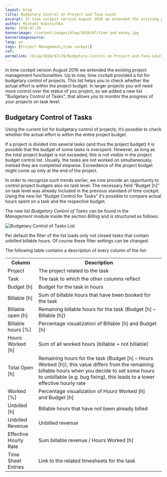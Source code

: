 ```yaml
---
layout: blog
title: Budgetary Control on Project and Task Level
excerpt: In time cockpit version August 2016 we extended the existing project management functionalities. Up to now, time cockpit provided a list for budgetary control of projects. This list helps you to check whether the actual effort is within the project budget. In larger projects you will need more control over the status of you project, so we added a new list "Budgetary Control of Tasks", that allows you to monitor the progress of your projects on task level.
author: Michael Kubitschka
date: 2016-07-29
bannerimage: /content/images/blog/2016/07/time and money.jpg
bannerimagesource: 
lang: en
tags: [Project Management,time cockpit]
ref: 
permalink: /blog/2016/07/29/Budgetary-Control-on-Project-and-Task-Level
---
```


<p>In time cockpit version August 2016 we extended the existing project management functionalities. Up to now, time cockpit provided a list for budgetary control of projects. This list helps you to check whether the actual effort is within the project budget. In larger projects you will need more control over the status of you project, so we added a new list "Budgetary Control of Tasks", that allows you to monitor the progress of your projects on task level.</p><h2>Budgetary Control of Tasks
<br /></h2><p>Using the current list for budgetary control of projects, it’s possible to check whether the actual effort is within the entire project budget.</p><p>If a project is divided into several tasks (and thus the project budget) it is possible that the budget of some tasks is overspent. However, as long as the total project budget is not exceeded, this is not visible in the project budget control list. Usually, the tasks are not worked on simultaneously, instead they are completed stepwise. Exceedance of the project budget might come up only at the end of the project.</p><p>In order to recognize such trends earlier, we now provide an opportunity to control project budgets also on task level. The necessary field “Budget [h]” on task level was already included in the previous standard of time cockpit. Using the new list “Budget Control for Tasks” it’s possible to compare actual hours spent on a task and the respective budget.</p><p>
  <span lang="EN-US">The new list <em>Budgetary Control of Tasks</em> can be found in the <em>Management</em> module inside the section <em>Billing</em> and is structured as follows:</span>
</p><p>
  <span lang="EN-US"></span>
</p><p>
  <span lang="EN-US">
    <img title="Budgetary Control of Tasks List" src="{{site.baseurl}}/content/images/blog/2016/07/TaskBudgetControlList.png" alt="Budgetary Control of Tasks List" />
  </span>
</p><p>Per default the filter of the list loads only not closed tasks that contain unbilled billable hours. Of course these filter settings can be changed.</p><p>The following table contains a description of every column of the list:</p><table class="infoTable">
  <tbody>
    <tr>
      <th>Column</th>
      <th>Description</th>
    </tr>
    <tr>
      <td>Project</td>
      <td>The project related to the task</td>
    </tr>
    <tr>
      <td>Task</td>
      <td>The task to which the other columns reflect</td>
    </tr>
    <tr>
      <td>Budget [h]</td>
      <td>Budget for the task in hours</td>
    </tr>
    <tr>
      <td>Billable [h]</td>
      <td>Sum of billable hours that have been booked for the task</td>
    </tr>
    <tr>
      <td>Billable open [h]</td>
      <td>Remaining billable hours for the task (Budget [h] – Billable [h])</td>
    </tr>
    <tr>
      <td>Billable hours [%]</td>
      <td>Percentage visualization of Billable [h] and Budget [h]</td>
    </tr>
    <tr>
      <td>Hours Worked [h]</td>
      <td>Sum of all worked hours (billable + not billable)</td>
    </tr>
    <tr>
      <td>Total Open [h]</td>
      <td>Remaining hours for the task (Budget [h] – Hours Worked [h]), this value differs from the remaining billable hours when you decide to set some hours to unbillable (e.g. bug fixing), this leads to a lower effective hourly rate</td>
    </tr>
    <tr>
      <td>Worked [%]</td>
      <td>Percentage visualization of Hours Worked [h] and Budget [h]</td>
    </tr>
    <tr>
      <td>Unbilled [h]</td>
      <td>Billable hours that have not been already billed</td>
    </tr>
    <tr>
      <td>Unbilled Revenue</td>
      <td>Unbilled revenue</td>
    </tr>
    <tr>
      <td>Effective Hourly Rate</td>
      <td>Sum billable revenue / Hours Worked [h]</td>
    </tr>
    <tr>
      <td>Time Sheet Entries</td>
      <td>Link to the related timesheets for the task</td>
    </tr>
  </tbody>
</table>